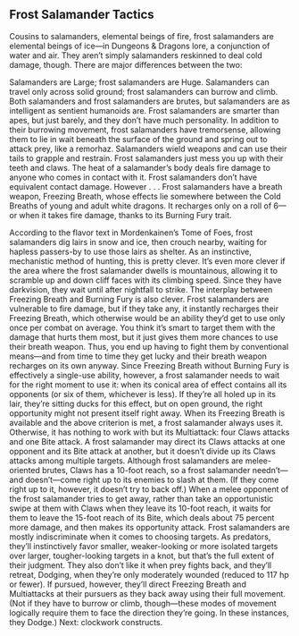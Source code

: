 ## Frost Salamander Tactics

Cousins to salamanders, elemental beings of fire, frost salamanders are elemental beings of ice—in Dungeons & Dragons lore, a conjunction of water and air. They aren’t simply salamanders reskinned to deal cold damage, though. There are major differences between the two:

Salamanders are Large; frost salamanders are Huge.
Salamanders can travel only across solid ground; frost salamanders can burrow and climb.
Both salamanders and frost salamanders are brutes, but salamanders are as intelligent as sentient humanoids are. Frost salamanders are smarter than apes, but just barely, and they don’t have much personality.
In addition to their burrowing movement, frost salamanders have tremorsense, allowing them to lie in wait beneath the surface of the ground and spring out to attack prey, like a remorhaz.
Salamanders wield weapons and can use their tails to grapple and restrain. Frost salamanders just mess you up with their teeth and claws.
The heat of a salamander’s body deals fire damage to anyone who comes in contact with it. Frost salamanders don’t have equivalent contact damage. However . . .
Frost salamanders have a breath weapon, Freezing Breath, whose effects lie somewhere between the Cold Breaths of young and adult white dragons. It recharges only on a roll of 6—or when it takes fire damage, thanks to its Burning Fury trait.


According to the flavor text in Mordenkainen’s Tome of Foes, frost salamanders dig lairs in snow and ice, then crouch nearby, waiting for hapless passers-by to use those lairs as shelter. As an instinctive, mechanistic method of hunting, this is pretty clever. It’s even more clever if the area where the frost salamander dwells is mountainous, allowing it to scramble up and down cliff faces with its climbing speed. Since they have darkvision, they wait until after nightfall to strike.
The interplay between Freezing Breath and Burning Fury is also clever. Frost salamanders are vulnerable to fire damage, but if they take any, it instantly recharges their Freezing Breath, which otherwise would be an ability they’d get to use only once per combat on average. You think it’s smart to target them with the damage that hurts them most, but it just gives them more chances to use their breath weapon. Thus, you end up having to fight them by conventional means—and from time to time they get lucky and their breath weapon recharges on its own anyway.
Since Freezing Breath without Burning Fury is effectively a single-use ability, however, a frost salamander needs to wait for the right moment to use it: when its conical area of effect contains all its opponents (or six of them, whichever is less). If they’re all holed up in its lair, they’re sitting ducks for this effect, but on open ground, the right opportunity might not present itself right away.
When its Freezing Breath is available and the above criterion is met, a frost salamander always uses it. Otherwise, it has nothing to work with but its Multiattack: four Claws attacks and one Bite attack. A frost salamander may direct its Claws attacks at one opponent and its Bite attack at another, but it doesn’t divide up its Claws attacks among multiple targets. Although frost salamanders are melee-oriented brutes, Claws has a 10-foot reach, so a frost salamander needn’t—and doesn’t—come right up to its enemies to slash at them. (If they come right up to it, however, it doesn’t try to back off.) When a melee opponent of the frost salamander tries to get away, rather than take an opportunistic swipe at them with Claws when they leave its 10-foot reach, it waits for them to leave the 15-foot reach of its Bite, which deals about 75 percent more damage, and then makes its opportunity attack.
Frost salamanders are mostly indiscriminate when it comes to choosing targets. As predators, they’ll instinctively favor smaller, weaker-looking or more isolated targets over larger, tougher-looking targets in a knot, but that’s the full extent of their judgment. They also don’t like it when prey fights back, and they’ll retreat, Dodging, when they’re only moderately wounded (reduced to 117 hp or fewer). If pursued, however, they’ll direct Freezing Breath and Multiattacks at their pursuers as they back away using their full movement. (Not if they have to burrow or climb, though—these modes of movement logically require them to face the direction they’re going. In these instances, they Dodge.)
Next: clockwork constructs.
